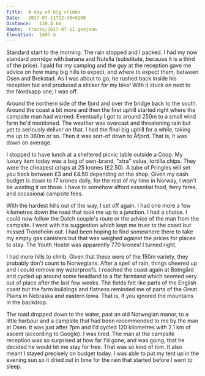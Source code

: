 ```yaml
---
Title:	A day of big climbs 
Date:	2017-07-11T22:40+0100 
Distance:	120.4 km
Route:	tracks/2017-07-11.geojson
Elevation:	1405 m
---
```


Standard start to the morning. The rain stopped and I packed. I had my now standard porridge with banana and Nutella (substitute, because it is a third of the price). I paid for my camping and the guy at the reception gave me advice on how many big hills to expect, and where to expect them, between Osen and Brekstad. As I was about to go, he rushed back inside his reception hut and produced a sticker for my bike! With it stuck on next to the Nordkapp one, I was off.

Around the northern side of the fjord and over the bridge back to the south. Around the coast a bit more and then the first uphill started right where the campsite man had warned. Eventually I got to around 250m to a small wind farm he'd mentioned. The weather was overcast and threatening rain but yet to seriously deliver on that. I had the final big uphill for a while, taking me up to 360m or so. Then it was sort-of down to &Aring;fjord. That is, it was down on average.

I stopped to have lunch at a sheltered picnic table outside a Coop. My luxury item today was a bag of own-brand, "xtra" value, tortilla chips. They were the cheapest crisps at 25 krones (&pound;2.50). A tube of Pringles will set you back between &pound;3 and &pound;4.50 depending on the shop. Given my cash budget is down to 17 krones daily, for the rest of my time in Norway, I won't be wasting it on those. I have to somehow afford essential food, ferry fares, and occasional campsite fees.

With the hardest hills out of the way, I set off again. I had one more a few kilometres down the road that took me up to a junction. I had a choice. I could now follow the Dutch couple's route or the advice of the man from the campsite. I went with his suggestion which kept me truer to the coast but missed Trondheim out. I had been hoping to find somewhere there to take my empty gas canisters but that was weighed against the prices for places to stay. The Youth Hostel was apparently 770 krones! I turned right. 

I had more hills to climb. Given that these were of the 150m variety, they probably don't count to Norwegians. After a spell of rain, things cheered up and I could remove my waterproofs. I reached the coast again at Botng&aring;rd and cycled up around some headland to a flat farmland which seemed very out of place after the last few weeks. The fields felt like parts of the English coast but the farm buildings and flatness reminded me of parts of the Great Plains in Nebraska and eastern Iowa. That is, if you ignored the mountains in the backdrop. 

The road dropped down to the water, past an old Norwegian manor, to a little harbour and a campsite that had been recommended to me by the man at Osen. It was just after 7pm and I'd cycled 120 kilometres with 2.1 km of ascent (according to Google). I was tired. The man at the campsite reception was so surprised at how far I'd gone, and was going, that he decided he would let me stay for free. That was so kind of him. It also meant I stayed precisely on budget today. I was able to put my tent up in the evening sun so it dried out in time for the rain that started before I went to sleep.
